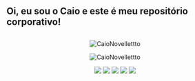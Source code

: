 <!--
**Kionovelletto/kionovelletto** is a ✨ _special_ ✨ repository because its `README.md` (this file) appears on your GitHub profile.

Here are some ideas to get you started:

- 🔭 I’m currently working on ...
- 🌱 I’m currently learning ...
- 👯 I’m looking to collaborate on ...
- 🤔 I’m looking for help with ...
- 💬 Ask me about ...
- 📫 How to reach me: ...
- 😄 Pronouns: ...
- ⚡ Fun fact: ...
-->
## Oi, eu sou o Caio e este é meu repositório corporativo!
<div align="center">
  
    
  ##
<!--    
   ![Alt Text](https://user-images.githubusercontent.com/15057595/214445769-f3246d3d-8492-4cb6-87fa-d3b262246c16.gif)
    
    
  ![Top Langs](https://github-readme-stats.vercel.app/api/top-langs/?username=kionovelletto&layout=compact&langs_count=16&theme=tokyonight)  
-->    
</div>
  <p align="center"> <img src="https://komarev.com/ghpvc/?username=CaioNovellettto&label=Repository%20views&color=8fce00&style=flat" alt="CaioNovellettto" /> </p>

</div>
  <p align="center"> <img src="https://github-readme-stats.vercel.app/api?username=CaioNovelletto&theme=blue-green" alt="CaioNovellettto" /> </p>
  
<div align="center">
 <a href="mailto:caio.novelletto@vhlsistemas.com.br" target="_blank"><img src="https://img.shields.io/badge/Gmail-D14836?style=for-the-badge&logo=gmail&logoColor=white target="_blank"></a>
 <a href="mailto:caio.novelletto@vhlsistemas.com.br" target="_blank"><img src="https://img.shields.io/badge/Linux-FCC624?style=for-the-badge&logo=linux&logoColor=black target="_blank"></a>
 <a href="mailto:caio.novelletto@vhlsistemas.com.br" target="_blank"><img src="https://img.shields.io/badge/Shell_Script-121011?style=for-the-badge&logo=gnu-bash&logoColor=white target="_blank"></a>
 <a href="mailto:caio.novelletto@vhlsistemas.com.br" target="_blank"><img src="https://img.shields.io/badge/PostgreSQL-316192?style=for-the-badge&logo=postgresql&logoColor=white target="_blank"></a>
 <a href="mailto:caio.novelletto@vhlsistemas.com.br" target="_blank"><img src="https://img.shields.io/badge/MySQL-005C84?style=for-the-badge&logo=mysql&logoColor=white target="_blank"></a>  
</div>
